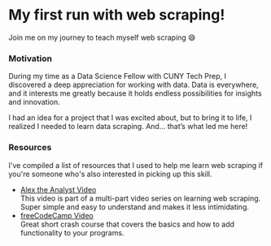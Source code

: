 # My first run with web scraping!
Join me on my journey to teach myself web scraping 😄

### Motivation
During my time as a Data Science Fellow with CUNY Tech Prep, I discovered a deep appreciation for working with data. Data is everywhere, and it interests me greatly because it holds endless possibilities for insights and innovation.  

I had an idea for a project that I was excited about, but to bring it to life, I realized I needed to learn data scraping. And... that’s what led me here! 

### Resources
I've compiled a list of resources that I used to help me learn web scraping if you're someone who's also interested in picking up this skill.
- [Alex the Analyst Video](https://www.youtube.com/watch?v=8dTpNajxaH0&list=LL&index=2&t=7s)  
This video is part of a multi-part video series on learning web scraping. Super simple and easy to understand and makes it less intimidating.  
- [freeCodeCamp Video](https://www.youtube.com/watch?v=XVv6mJpFOb0)  
Great short crash course that covers the basics and how to add functionality to your programs.

